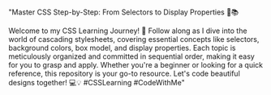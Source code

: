 "Master CSS Step-by-Step: From Selectors to Display Properties 🎨📚

Welcome to my CSS Learning Journey! 🚀 Follow along as I dive into the world of cascading stylesheets, covering essential concepts like selectors, background colors, box model, and display properties. Each topic is meticulously organized and committed in sequential order, making it easy for you to grasp and apply. Whether you're a beginner or looking for a quick reference, this repository is your go-to resource. Let's code beautiful designs together! 💻💡 #CSSLearning #CodeWithMe"
